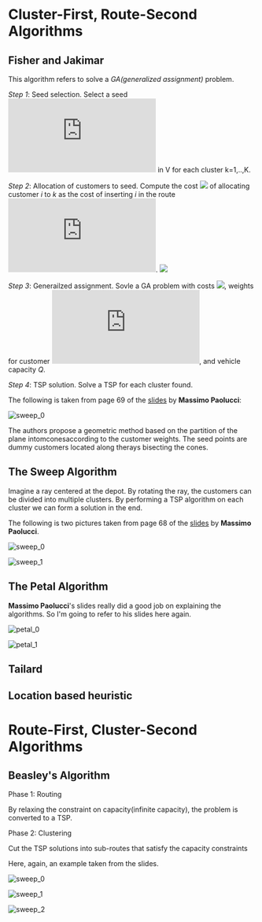 # Cluster-First, Route-Second Algorithms

## Fisher and Jakimar

This algorithm refers to solve a *GA(generalized assignment)* problem.

*Step 1*: Seed selection. Select a seed ![](https://latex.codecogs.com/gif.latex?j_k) in V for each cluster k=1,..,K.

*Step 2*: Allocation of customers to seed. Compute the cost ![](https://latex.codecogs.com/gif.latex?c_{ik}) of allocating customer *i* to *k* as the cost of inserting *i* in the route ![](https://latex.codecogs.com/gif.latex?0-j_k-0). ![](https://latex.codecogs.com/gif.latex?c_{ik}=min(c_{0i}&plus;c_{ij_k}&plus;c_{j_k0},&space;c_{0j_k}&plus;c_{j_ki}&plus;c_{i0})-&space;(c_{0j_k}&plus;c_{j_k0}))

*Step 3*:  Generailzed assignment. Sovle a GA problem with costs ![](https://latex.codecogs.com/gif.latex?c_{ik}), weights for customer ![](https://latex.codecogs.com/gif.latex?d_i), and vehicle capacity *Q*.

*Step 4*: TSP solution. Solve a TSP for each cluster found.

The following is taken from page 69 of the [slides](http://www.discovery.dist.unige.it/didattica/LS/VRP.pdf) by **Massimo Paolucci**:

![sweep_0](https://github.com/4342315yc/VRP-Algorithms/blob/master/Images/fisher_demo.png)

The authors propose a geometric method based on the partition of the plane intomconesaccording to the customer weights. The seed points are dummy customers located along therays bisecting the cones.

## The Sweep Algorithm

Imagine a ray centered at the depot. By rotating the ray, the customers can be divided into multiple clusters. By performing a TSP algorithm on each cluster we can form a solution in the end.

The following is two pictures taken from page 68 of the [slides](http://www.discovery.dist.unige.it/didattica/LS/VRP.pdf) by **Massimo Paolucci**.

![sweep_0](https://github.com/4342315yc/VRP-Algorithms/blob/master/Images/sweep_demo_0.png)

![sweep_1](https://github.com/4342315yc/VRP-Algorithms/blob/master/Images/sweep_demo_1.png)

## The Petal Algorithm

**Massimo Paolucci**'s slides really did a good job on explaining the algorithms. So I'm going to refer to his slides here again.  

![petal_0](https://github.com/4342315yc/VRP-Algorithms/blob/master/Images/petal_demo_0.png)

![petal_1](https://github.com/4342315yc/VRP-Algorithms/blob/master/Images/petal_demo_1.png)

## Tailard

## Location based heuristic
  
# Route-First, Cluster-Second Algorithms

## Beasley's Algorithm

Phase 1: Routing

By relaxing the constraint on capacity(infinite capacity), the problem is converted to a TSP.

Phase 2: Clustering

Cut the TSP solutions into sub-routes that satisfy the capacity constraints

Here, again, an example taken from the slides.

![sweep_0](https://github.com/4342315yc/VRP-Algorithms/blob/master/Images/beasley_demo_0.png)

![sweep_1](https://github.com/4342315yc/VRP-Algorithms/blob/master/Images/beasley_demo_1.png)

![sweep_2](https://github.com/4342315yc/VRP-Algorithms/blob/master/Images/beasley_demo_2.png)


